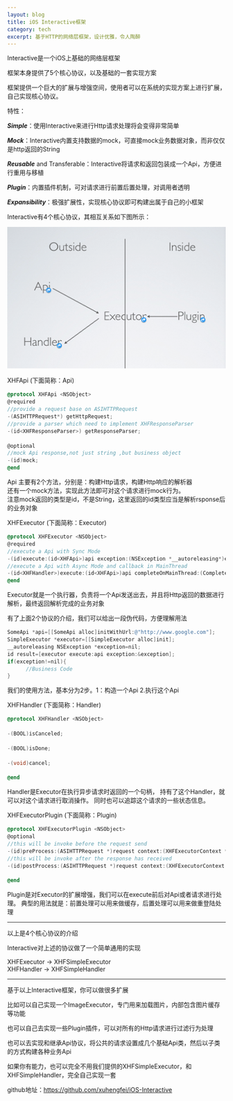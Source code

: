 ```yaml
---
layout: blog
title: iOS Interactive框架
category: tech
excerpt: 基于HTTP的网络层框架，设计优雅，令人陶醉
---
```


Interactive是一个iOS上基础的网络层框架

框架本身提供了5个核心协议，以及基础的一套实现方案

框架提供一个巨大的扩展与增强空间，使用者可以在系统的实现方案上进行扩展，自己实现核心协议。

特性： 

***Simple***：使用Interactive来进行Http请求处理将会变得非常简单

***Mock***：Interactive内置支持数据的mock，可直接mock业务数据对象，而非仅仅是http返回的String

***Reusable*** and Transferable：Interactive将请求和返回包装成一个Api，方便进行重用与移植

***Plugin***：内置插件机制，可对请求进行前置后置处理，对调用者透明

***Expansibility***：极强扩展性，实现核心协议即可构建出属于自己的小框架

Interactive有4个核心协议，其相互关系如下图所示：

<img src="/assets/images/interaceive/protocols.png"/>

XHFApi (下面简称：Api)

```objective-c
@protocol XHFApi <NSObject>
@required
//provide a request base on ASIHTTPRequest  
-(ASIHTTPRequest*) getHttpRequest;
//provide a parser which need to implement XHFResponseParser
-(id<XHFResponseParser>) getResponseParser;

@optional
//mock Api response,not just string ,but business object
-(id)mock;
@end
```
Api 主要有2个方法，分别是：构建Http请求，构建Http响应的解析器  
还有一个mock方法，实现此方法即可对这个请求进行mock行为。  
注意mock返回的类型是id，不是String，这里返回的id类型应当是解析rsponse后的业务对象  

XHFExecutor (下面简称：Executor)

```objective-c
@protocol XHFExecutor <NSObject>
@required
//execute a Api with Sync Mode
-(id)execute:(id<XHFApi>)api exception:(NSException *__autoreleasing*)exception;
//execute a Api with Async Mode and callback in MainThread
-(id<XHFHandler>)execute:(id<XHFApi>)api completeOnMainThread:(CompleteCallback)callback;
@end
```
Executor就是一个执行器，负责将一个Api发送出去，并且将Http返回的数据进行解析，最终返回解析完成的业务对象

有了上面2个协议的介绍，我们可以给出一段伪代码，方便理解用法

```objective-c
SomeApi *api=[[SomeApi alloc]initWithUrl:@"http://www.google.com"];
SimpleExecutor *executor=[[SimpleExecutor alloc]init];
__autoreleasing NSException *exception=nil;
id result=[executor execute:api exception:&exception];
if(exception!=nil){
      //Business Code
}
```
我们的使用方法，基本分为2步。1：构造一个Api  2.执行这个Api  

XHFHandler (下面简称：Handler)

```objective-c
@protocol XHFHandler <NSObject>

-(BOOL)isCanceled;

-(BOOL)isDone;

-(void)cancel;

@end
```
Handler是Executor在执行异步请求时返回的一个句柄，
持有了这个Handler，就可以对这个请求进行取消操作。
同时也可以追踪这个请求的一些状态信息。

XHFExecutorPlugin (下面简称：Plugin)

```objective-c
@protocol XHFExecutorPlugin <NSObject>
@optional
//this will be invoke before the request send
-(id)preProcess:(ASIHTTPRequest *)request context:(XHFExecutorContext *)context api:(id<XHFApi>)api;
//this will be invoke after the response has received
-(id)postProcess:(ASIHTTPRequest *)request context:(XHFExecutorContext *)context api:(id<XHFApi>)api;

@end
```
Plugin是对Executor的扩展增强，我们可以在execute前后对Api或者请求进行处理。
典型的用法就是：前置处理可以用来做缓存，后置处理可以用来做重登陆处理

***

以上是4个核心协议的介绍

Interactive对上述的协议做了一个简单通用的实现

XHFExecutor -> XHFSimpleExecutor  
XHFHandler  -> XHFSimpleHandler  

***

基于以上Interactive框架，你可以做很多扩展

比如可以自己实现一个ImageExecutor，专门用来加载图片，内部包含图片缓存等功能

也可以自己去实现一些Plugin插件，可以对所有的Http请求进行过滤行为处理

也可以去实现和继承Api协议，将公共的请求设置成几个基础Api类，然后以子类的方式构建各种业务Api

如果你有能力，也可以完全不用我们提供的XHFSimpleExecutor，和XHFSimpleHandler，完全自己实现一套


github地址：<a href="https://github.com/xuhengfei/iOS-Interactive" >https://github.com/xuhengfei/iOS-Interactive</a>



